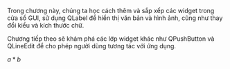 Trong chương này, chúng ta học cách thêm và sắp xếp các widget trong cửa sổ GUI, sử dụng QLabel để hiển thị văn bản và hình ảnh, cũng như thay đổi kiểu và kích thước chữ. 

Chương tiếp theo sẽ khám phá các lớp widget khác như QPushButton và QLineEdit để cho phép người dùng tương tác với ứng dụng.

$a*b$ 